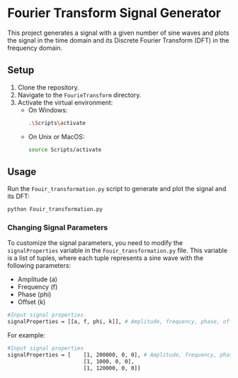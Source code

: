 # Fourier Transform Signal Generator

This project generates a signal with a given number of sine waves and plots the signal in the time domain and its Discrete Fourier Transform (DFT) in the frequency domain.

## Setup

1. Clone the repository.
2. Navigate to the `FourieTransform` directory.
3. Activate the virtual environment:
    - On Windows:
        ```sh
        .\Scripts\activate
        ```
    - On Unix or MacOS:
        ```sh
        source Scripts/activate
        ```
## Usage 

Run the `Fouir_transformation.py` script to generate and plot the signal and its DFT:
```sh
python Fouir_transformation.py
```

### Changing Signal Parameters
To customize the signal parameters, you need to modify the `signalProperties` variable in the `Fouir_transformation.py` file. This variable is a list of tuples, where each tuple represents a sine wave with the following parameters:

* Amplitude (a)
* Frequency (f)
* Phase (phi)
* Offset (k)

```sh
#Input signal properties
signalProperties = [[a, f, phi, k]], # Amplitude, frequency, phase, off-set                        
```

For example:

```sh
#Input signal properties
signalProperties = [    [1, 200000, 0, 0], # Amplitude, frequency, phase, off-set
                        [1, 1000, 0, 0],
                        [1, 120000, 0, 0]]
```